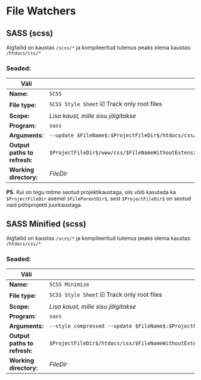 # File Watchers

## SASS (scss)

Algfailid on kaustas `/scss/*` ja kompileeritud tulemus peaks olema kaustas: `/htdocs/css/*`

### Seaded:

| Väli | Väärtus |
| ----- | ----- |
| **Name:** | `SCSS` |
| **File type:** | `SCSS Style Sheet` :ballot_box_with_check: Track only root files |
| **Scope:** | *Lisa kaust, mille sisu jälgitakse* |
| **Program:** | `sass` |
| **Arguments:** | `--update $FileName$:$ProjectFileDir$/htdocs/css/$FileNameWithoutExtension$.css` |
| **Output paths to refresh:** | `$ProjectFileDir$/www/css/$FileNameWithoutExtension$.css:$ProjectFileDir$/www/css/$FileNameWithoutExtension$.css.map` |
| **Working directory:** | $FileDir$ |
**PS.** Kui on tegu mitme seotud projektikaustaga, siis võib kasutada ka `$ProjectFileDir` asemel `$FileParentDir$`, sest `$ProjectFileDir$` on seotud vaid põhiprojekti juurkaustaga.


## SASS Minified (scss)

Algfailid on kaustas `/scss/*` ja kompileeritud tulemus peaks olema kaustas: `/htdocs/css/*`

### Seaded:

| Väli | Väärtus |
| ----- | ----- |
| **Name:** | `SCSS Minimize` |
| **File type:** | `SCSS Style Sheet` :ballot_box_with_check: Track only root files |
| **Scope:** | *Lisa kaust, mille sisu jälgitakse* |
| **Program:** | `sass` |
| **Arguments:** | `--style compressed --update $FileName$:$ProjectFileDir$/htdocs/css/$FileNameWithoutExtension$.min.css` |
| **Output paths to refresh:** | `$ProjectFileDir$/htdocs/css/$FileNameWithoutExtension$.min.css:$ProjectFileDir$/htdocs/css/$FileNameWithoutExtension$.min.css.map` |
| **Working directory:** | $FileDir$ |

